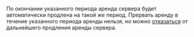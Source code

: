 По окончании указанного периода аренда сервера будет автоматически продлена на такой же период. Прервать аренду в течение указанного периода аренды нельзя, но можно [отказаться](../../../baremetal/operations/servers/server-lease-cancel.md) от дальнейшего продления аренды сервера.
